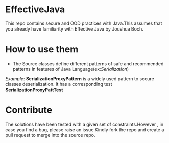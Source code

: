 # EffectiveJava

This repo contains secure and OOD practices with Java.This assumes that you already have familiarity with
Effective Java by Joushua Boch.

# How to use them

- The Source classes define different patterns of safe and recommended patterns in features of Java Language(ex:_Serialization_)  

_Example_: **SerializationProxyPattern** is a widely used pattern to secure classes deserialization. It has a corresponding test **SerializationProxyPattTest**

# Contribute
The solutions have been tested  with a given set of constraints.However , in case you find a bug, please raise an issue.Kindly fork the repo and create a pull request to merge into the source repo.



